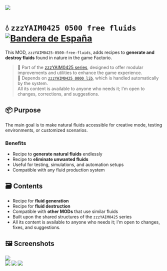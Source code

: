 ![](https://raw.githubusercontent.com/yaim0425/zzzYAIM0425-0500-free-fluids/main/thumbnail.png)

# 💧 `zzzYAIM0425 0500 free fluids` [![Bandera de España](https://flagcdn.com/20x15/es.png)](https://github.com/yaim0425/zzzYAIM0425-0500-free-fluids/blob/main/Doc/README.md)

This MOD, `zzzYAIM0425-0500-free-fluids`, adds recipes to **generate and destroy fluids** found in nature in the game Factorio.

> 🧩 Part of the [zzzYAIM0425 series](https://github.com/yaim0425), designed to offer modular improvements and utilities to enhance the game experience.  
> 🔧 Depends on [`zzzYAIM0425 0000 lib`](https://github.com/yaim0425/zzzYAIM0425-0000-lib), which is handled automatically by the system.  
> All its content is available to anyone who needs it; I'm open to changes, corrections, and suggestions.

## 📦 Purpose

The main goal is to make natural fluids accessible for creative mode, testing environments, or customized scenarios.

### Benefits

- Recipe to **generate natural fluids** endlessly  
- Recipe to **eliminate unwanted fluids**  
- Useful for testing, simulations, and automation setups  
- Compatible with any fluid production system  

## 🗃️ Contents

- Recipe for **fluid generation**  
- Recipe for **fluid destruction**  
- Compatible with **other MODs** that use similar fluids  
- Built upon the shared structures of the `zzzYAIM0425` series  
- All its content is available to anyone who needs it; I'm open to changes, fixes, and suggestions.

## 🖼️ Screenshots

![](https://raw.githubusercontent.com/yaim0425/zzzYAIM0425-0500-free-fluids/main/Doc/base/(1).png)  
![](https://raw.githubusercontent.com/yaim0425/zzzYAIM0425-0500-free-fluids/main/Doc/base/(2).png)
![](https://raw.githubusercontent.com/yaim0425/zzzYAIM0425-0500-free-fluids/main/Doc/base/(3).png)
![](https://raw.githubusercontent.com/yaim0425/zzzYAIM0425-0500-free-fluids/main/Doc/base/(4).png)
